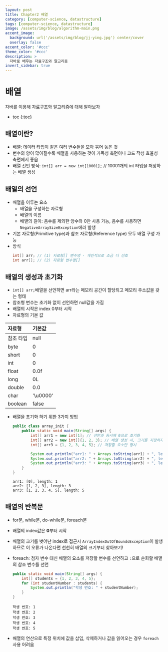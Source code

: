 ```yaml
---
layout: post
title: Chapter2 배열
category: [computer-science, datastructure]
tags: [computer-science, datastructure]
image: /assets/img/blog/algorithm-main.png
accent_image: 
  background: url('/assets/img/blog/jj-ying.jpg') center/cover
  overlay: false
accent_color: '#ccc'
theme_color: '#ccc'
description: >
  자바로 배우는 자료구조와 알고리즘
invert_sidebar: true
---
```


# 배열

자바를 이용해 자료구조와 알고리즘에 대해 알아보자

* toc
{:toc}

## 배열이란?
- 배열: 데이터 타입이 같은 여러 변수들을 모아 묶어 놓은 것
- 변수의 양이 많아질수록 배열을 사용하는 것이 가독성 측면이나 코드 작성 효율성 측면에서 좋음
- 배열 선언 방식: `int[] arr = new int[10001];` // 10001개의 int 타입을 저장하는 배열 생성

## 배열의 선언
- 배열을 이루는 요소
  - 배열을 구성하는 자료형
  - 배열의 이름
  - 배열의 길이: 음수를 제외한 양수와 0만 사용 가능, 음수를 사용하면 `NegativeArraySizeException`에러 발생
- 기본 자료형(Primitive type)과 참조 자료형(Reference type) 모두 배열 구성 가능
- 방식
    ~~~java
    int[] arr; // (1) 자료형[] 변수명 - 개인적으로 조금 더 선호
    int arr[]; // (2) 자료형 변수명[]
    ~~~

## 배열의 생성과 초기화
- `int[] arr;`배열을 선언하면 arr라는 메모리 공간이 할당되고 메모리 주소값을 갖는 형태
- 참조형 변수는 초기화 없이 선언하면 null값을 가짐
- 배열의 시작은 index 0부터 시작
- 자료형의 기본 값

| 자료형 | 기본값 |
|:---|:---|
| 참조 타입 | null |
| byte | 0 |
| short | 0 |
| int | 0 |
| float | 0.0f |
| long | 0L |
| double | 0.0 |
| char | '\u0000' |
| boolean | false |

- 배열을 초기화 하기 위한 3가지 방법
    ~~~java
    public class array_init {
        public static void main(String[] args) {
            int[] arr1 = new int[1]; // 선언과 동시에 0으로 초기화
            int[] arr2 = new int[]{1, 2, 3}; // 배열 생성 시, 크기를 지정하지 않고 저장할 요소만 명시
            int[] arr3 = {1, 2, 3, 4, 5}; // 저장할 요소만 명시

            System.out.println("arr1: " + Arrays.toString(arr1) + ", length: " + arr1.length);
            System.out.println("arr2: " + Arrays.toString(arr2) + ", length: " + arr2.length);
            System.out.println("arr3: " + Arrays.toString(arr3) + ", length: " + arr3.length);
        }
    }
    ~~~

    ```
    arr1: [0], length: 1
    arr2: [1, 2, 3], length: 3
    arr3: [1, 2, 3, 4, 5], length: 5
    ```

## 배열의 반복문
- for문, while문, do-while문, foreach문
- 배열의 index값은 **0**부터 시작
- 배열의 크기를 벗어난 index로 접근시 `ArrayIndexOutOfBoundsException`이 발생하므로 이 오류가 나온다면 천천히 배열의 크기부터 찾아보기!
- foreach: 첨자 변수 대신 배열의 요소를 저장할 변수를 선언하고 `:`으로 순회할 배열의 참조 변수를 선언
    ~~~java
    public static void main(String[] args) {
        int[] students = {1, 2, 3, 4, 5};
        for (int studentNumber : students) {
            System.out.println("학생 번호: " + studentNumber);
        }
    }
    ~~~

    ```
    학생 번호: 1
    학생 번호: 2
    학생 번호: 3
    학생 번호: 4
    학생 번호: 5
    ```
- 배열의 연산으로 특정 위치에 값을 삽입, 삭제하거나 값을 읽어오는 경우 `foreach` 사용 어려움